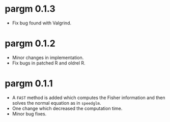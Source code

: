 # pargm 0.1.3
* Fix bug found with Valgrind.

# pargm 0.1.2
* Minor changes in implementation.
* Fix bugs in patched R and oldrel R.

# pargm 0.1.1
* A `FAST` method is added which computes the Fisher information and then solves 
  the normal equation as in `speedglm`. 
* One change which decreased the computation time.
* Minor bug fixes.
